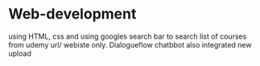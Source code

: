 # Web-development
using HTML, css 
and using googles search bar to search list of courses from udemy url/ webiste only.
Dialogueflow chatbbot also integrated new upload
